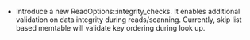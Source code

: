 * Introduce a new ReadOptions::integrity_checks. It enables additional validation on data integrity during reads/scanning. Currently, skip list based memtable will validate key ordering during look up.